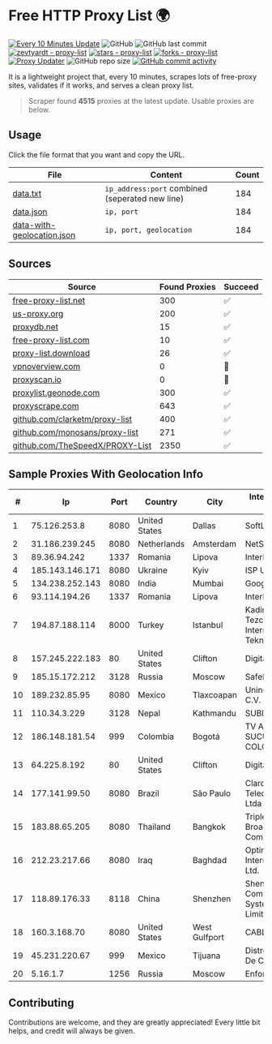 
# Free HTTP Proxy List 🌍

[![Every 10 Minutes Update](https://github.com/mertguvencli/http-proxy-list/actions/workflows/main.yml/badge.svg?branch=main)](https://github.com/mertguvencli/http-proxy-list/actions/workflows/main.yml)
![GitHub](https://img.shields.io/github/license/mertguvencli/http-proxy-list)
![GitHub last commit](https://img.shields.io/github/last-commit/mertguvencli/http-proxy-list)
[![zevtyardt - proxy-list](https://img.shields.io/static/v1?label=zevtyardt&message=proxy-list&color=blue&logo=github)](https://github.com/zevtyardt/proxy-list "Go to GitHub repo")
[![stars - proxy-list](https://img.shields.io/github/stars/zevtyardt/proxy-list?style=social)](https://github.com/zevtyardt/proxy-list)
[![forks - proxy-list](https://img.shields.io/github/forks/zevtyardt/proxy-list?style=social)](https://github.com/zevtyardt/proxy-list)
[![Proxy Updater](https://github.com/zevtyardt/proxy-list/workflows/Proxy%20Updater/badge.svg)](https://github.com/zevtyardt/proxy-list/actions?query=workflow:"Proxy+Updater")
![GitHub repo size](https://img.shields.io/github/repo-size/zevtyardt/proxy-list)
[![GitHub commit activity](https://img.shields.io/github/commit-activity/m/zevtyardt/proxy-list?logo=commits)](https://github.com/zevtyardt/proxy-list/commits/main)

It is a lightweight project that, every 10 minutes, scrapes lots of free-proxy sites, validates if it works, and serves a clean proxy list.

> Scraper found **4515** proxies at the latest update. Usable proxies are below.

## Usage

Click the file format that you want and copy the URL.

|File|Content|Count|
|----|-------|-----|
|[data.txt](https://raw.githubusercontent.com/mertguvencli/http-proxy-list/main/proxy-list/data.txt)|`ip_address:port` combined (seperated new line)|184|
|[data.json](https://raw.githubusercontent.com/mertguvencli/http-proxy-list/main/proxy-list/data.json)|`ip, port`|184|
|[data-with-geolocation.json](https://raw.githubusercontent.com/mertguvencli/http-proxy-list/main/proxy-list/data-with-geolocation.json)|`ip, port, geolocation`|184|

## Sources

|Source|Found Proxies|Succeed|
|------|-------------|-------|
|[free-proxy-list.net](https://free-proxy-list.net)|300|✅|
|[us-proxy.org](https://www.us-proxy.org)|200|✅|
|[proxydb.net](http://proxydb.net)|15|✅|
|[free-proxy-list.com](https://free-proxy-list.com/?page=&port=&type%5B%5D=http&type%5B%5D=https&up_time=0&search=Search)|10|✅|
|[proxy-list.download](https://www.proxy-list.download/HTTP)|26|✅|
|[vpnoverview.com](https://vpnoverview.com/privacy/anonymous-browsing/free-proxy-servers)|0|🚫|
|[proxyscan.io](https://www.proxyscan.io)|0|🚫|
|[proxylist.geonode.com](https://proxylist.geonode.com/api/proxy-list?limit=300&page=1&sort_by=lastChecked&sort_type=desc&protocols=http,https)|300|✅|
|[proxyscrape.com](https://api.proxyscrape.com/v2/?request=displayproxies&protocol=http&timeout=10000&country=all&ssl=all&anonymity=all)|643|✅|
|[github.com/clarketm/proxy-list](https://raw.githubusercontent.com/clarketm/proxy-list/master/proxy-list-raw.txt)|400|✅|
|[github.com/monosans/proxy-list](https://raw.githubusercontent.com/monosans/proxy-list/main/proxies/http.txt)|271|✅|
|[github.com/TheSpeedX/PROXY-List](https://raw.githubusercontent.com/TheSpeedX/PROXY-List/master/http.txt)|2350|✅|


## Sample Proxies With Geolocation Info

|#|Ip|Port|Country|City|Internet Service Provider|
|-|--|----|-------|----|-------------------------|
|1|75.126.253.8|8080|United States|Dallas|SoftLayer|
|2|31.186.239.245|8080|Netherlands|Amsterdam|NetSkope Inc|
|3|89.36.94.242|1337|Romania|Lipova|Interkvm Host SRL|
|4|185.143.146.171|8080|Ukraine|Kyiv|ISP UTELS|
|5|134.238.252.143|8080|India|Mumbai|Google LLC|
|6|93.114.194.26|1337|Romania|Lipova|Interkvm Host SRL|
|7|194.87.188.114|8000|Turkey|Istanbul|Kadir Huseyin Tezcan Nosspeed Internet Teknolojileri|
|8|157.245.222.183|80|United States|Clifton|DigitalOcean, LLC|
|9|185.15.172.212|3128|Russia|Moscow|SafeData LLC|
|10|189.232.85.95|8080|Mexico|Tlaxcoapan|Uninet S.A. de C.V.|
|11|110.34.3.229|3128|Nepal|Kathmandu|SUBISU C7|
|12|186.148.181.54|999|Colombia|Bogotá|TV AZTECA SUCURSAL COLOMBIA|
|13|64.225.8.192|80|United States|Clifton|DigitalOcean, LLC|
|14|177.141.99.50|8080|Brazil|São Paulo|Claro NXT Telecomunicacoes Ltda|
|15|183.88.65.205|8080|Thailand|Bangkok|Triple T Broadband Public Company Limited|
|16|212.23.217.66|8080|Iraq|Baghdad|Optimum Line for Internet Services Ltd.|
|17|118.89.176.33|8118|China|Shenzhen|Shenzhen Tencent Computer Systems Company Limited|
|18|160.3.168.70|8080|United States|West Gulfport|CABLE ONE, INC.|
|19|45.231.220.67|999|Mexico|Tijuana|Distrokom S De RL De CV|
|20|5.16.1.7|1256|Russia|Moscow|Enforta-MSK|



## Contributing

Contributions are welcome, and they are greatly appreciated! Every
little bit helps, and credit will always be given.

